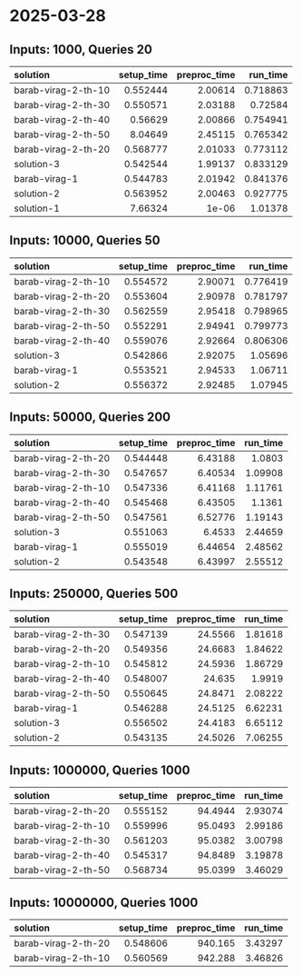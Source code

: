 # 2025-03-28

## Inputs: 1000, Queries 20

| solution            |   setup_time |   preproc_time |   run_time |
|:--------------------|-------------:|---------------:|-----------:|
| barab-virag-2-th-10 |     0.552444 |        2.00614 |   0.718863 |
| barab-virag-2-th-30 |     0.550571 |        2.03188 |   0.72584  |
| barab-virag-2-th-40 |     0.56629  |        2.00866 |   0.754941 |
| barab-virag-2-th-50 |     8.04649  |        2.45115 |   0.765342 |
| barab-virag-2-th-20 |     0.568777 |        2.01033 |   0.773112 |
| solution-3          |     0.542544 |        1.99137 |   0.833129 |
| barab-virag-1       |     0.544783 |        2.01942 |   0.841376 |
| solution-2          |     0.563952 |        2.00463 |   0.927775 |
| solution-1          |     7.66324  |        1e-06   |   1.01378  |

## Inputs: 10000, Queries 50

| solution            |   setup_time |   preproc_time |   run_time |
|:--------------------|-------------:|---------------:|-----------:|
| barab-virag-2-th-10 |     0.554572 |        2.90071 |   0.776419 |
| barab-virag-2-th-20 |     0.553604 |        2.90978 |   0.781797 |
| barab-virag-2-th-30 |     0.562559 |        2.95418 |   0.798965 |
| barab-virag-2-th-50 |     0.552291 |        2.94941 |   0.799773 |
| barab-virag-2-th-40 |     0.559076 |        2.92664 |   0.806306 |
| solution-3          |     0.542866 |        2.92075 |   1.05696  |
| barab-virag-1       |     0.553521 |        2.94533 |   1.06711  |
| solution-2          |     0.556372 |        2.92485 |   1.07945  |

## Inputs: 50000, Queries 200

| solution            |   setup_time |   preproc_time |   run_time |
|:--------------------|-------------:|---------------:|-----------:|
| barab-virag-2-th-20 |     0.544448 |        6.43188 |    1.0803  |
| barab-virag-2-th-30 |     0.547657 |        6.40534 |    1.09908 |
| barab-virag-2-th-10 |     0.547336 |        6.41168 |    1.11761 |
| barab-virag-2-th-40 |     0.545468 |        6.43505 |    1.1361  |
| barab-virag-2-th-50 |     0.547561 |        6.52776 |    1.19143 |
| solution-3          |     0.551063 |        6.4533  |    2.44659 |
| barab-virag-1       |     0.555019 |        6.44654 |    2.48562 |
| solution-2          |     0.543548 |        6.43997 |    2.55512 |

## Inputs: 250000, Queries 500

| solution            |   setup_time |   preproc_time |   run_time |
|:--------------------|-------------:|---------------:|-----------:|
| barab-virag-2-th-30 |     0.547139 |        24.5566 |    1.81618 |
| barab-virag-2-th-20 |     0.549356 |        24.6683 |    1.84622 |
| barab-virag-2-th-10 |     0.545812 |        24.5936 |    1.86729 |
| barab-virag-2-th-40 |     0.548007 |        24.635  |    1.9919  |
| barab-virag-2-th-50 |     0.550645 |        24.8471 |    2.08222 |
| barab-virag-1       |     0.546288 |        24.5125 |    6.62231 |
| solution-3          |     0.556502 |        24.4183 |    6.65112 |
| solution-2          |     0.543135 |        24.5026 |    7.06255 |

## Inputs: 1000000, Queries 1000

| solution            |   setup_time |   preproc_time |   run_time |
|:--------------------|-------------:|---------------:|-----------:|
| barab-virag-2-th-20 |     0.555152 |        94.4944 |    2.93074 |
| barab-virag-2-th-10 |     0.559996 |        95.0493 |    2.99186 |
| barab-virag-2-th-30 |     0.561203 |        95.0382 |    3.00798 |
| barab-virag-2-th-40 |     0.545317 |        94.8489 |    3.19878 |
| barab-virag-2-th-50 |     0.568734 |        95.0399 |    3.46029 |

## Inputs: 10000000, Queries 1000

| solution            |   setup_time |   preproc_time |   run_time |
|:--------------------|-------------:|---------------:|-----------:|
| barab-virag-2-th-20 |     0.548606 |        940.165 |    3.43297 |
| barab-virag-2-th-10 |     0.560569 |        942.288 |    3.46826 |